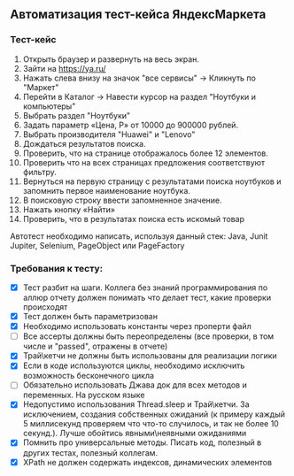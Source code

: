 ## Автоматизация тест-кейса ЯндексМаркета

### Тест-кейс
1. Открыть браузер и развернуть на весь экран.
2. Зайти на https://ya.ru/
3. Нажать слева внизу на значок "все сервисы" -> Кликнуть по "Маркет"
4. Перейти в Каталог -> Навести курсор на раздел "Ноутбуки и компьютеры"
5. Выбрать раздел "Ноутбуки"
6. Задать параметр «Цена, Р» от 10000 до 900000 рублей.
7. Выбрать производителя "Huawei" и "Lenovo"
8. Дождаться результатов поиска.
9. Проверить, что на странице отображалось более 12 элементов.
10. Проверить что на всех страницах предложения соответствуют фильтру.
11. Вернуться на первую страницу с результатами поиска ноутбуков и запомнить первое наименование ноутбука.
12. В поисковую строку ввести запомненное значение.
13. Нажать кнопку «Найти»
14. Проверить, что в результатах поиска есть искомый товар

Автотест необходимо написать, используя данный стек: Java, Junit Jupiter, Selenium, PageObject или PageFactory <br>

### Требования к тесту:
- [x] Тест разбит на шаги. Коллега без знаний программирования по аллюр отчету должен понимать что делает тест, какие проверки происходят
- [x] Тест должен быть параметризован
- [x] Необходимо использовать константы через проперти файл
- [ ] Все ассерты должны быть переопределены (все проверки, в том числе и "passed", отражены в отчете)
- [x] Трай\кетчи не должны быть использованы для реализации логики
- [x] Если в коде используются циклы, необходимо исключить возможность бесконечного цикла
- [ ] Обязательно использовать Джава док для всех методов и переменных. На русском языке
- [x] Недопустимо использования Thread.sleep и Трай\кетчи. За исключением, создания собственных ожиданий (к примеру каждый 5 миллисекунд проверяем что что-то случилось, и так не более 10 секунд.). Лучше обойтись явными\неявными ожиданиями
- [x] Помнить про универсальные методы. Писать код, полезный в других тестах, полезный коллегам.
- [x] XPath не должен содержать индексов, динамических элементов
